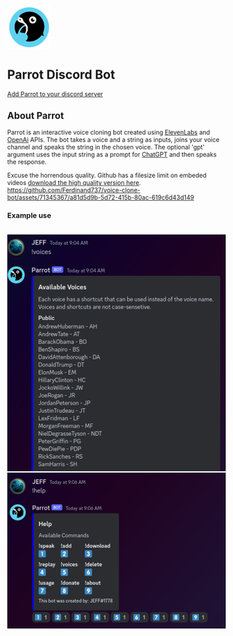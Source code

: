 <img src="parrot_5_round.png" width="100"></img>

# Parrot Discord Bot

[Add Parrot to your discord server](https://discord.com/api/oauth2/authorize?client_id=1095014597871804510&permissions=3196992&scope=bot)


## About Parrot

Parrot is an interactive voice cloning bot created using [ElevenLabs](https://beta.elevenlabs.io/) and [OpenAi](https://platform.openai.com/) APIs.
The bot takes a voice and a string as inputs, joins your voice channel and speaks the string in the chosen voice. The optional 'gpt' argument uses the input string as a prompt for [ChatGPT](https://chat.openai.com/) and then speaks the response.


Excuse the horrendous quality. Github has a filesize limit on embeded videos [download the high quality version here](https://github.com/Ferdinand737/voice-clone-bot/blob/main/demo.mp4raw=true).
https://github.com/Ferdinand737/voice-clone-bot/assets/71345367/a81d5d9b-5d72-415b-80ac-619c6d43d149



### Example use

<br>

<img src="sc_1.png">
<img src="sc_2.png">
